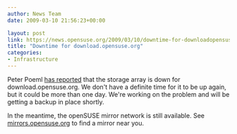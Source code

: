 ```yaml
---
author: News Team
date: 2009-03-10 21:56:23+00:00

layout: post
link: https://news.opensuse.org/2009/03/10/downtime-for-downloadopensuseorg/
title: "Downtime for download.opensuse.org"
categories:
- Infrastructure
---
```

Peter Poeml [has reported](http://lists.opensuse.org/opensuse-announce/2009-03/msg00008.html) that the storage array is down for download.opensuse.org. We don't have a definite time for it to be up again, but it could be more than one day. We're working on the problem and will be getting a backup in place shortly.

In the meantime, the openSUSE mirror network is still available. See [mirrors.opensuse.org](http://mirrors.opensuse.org/) to find a mirror near you.		
